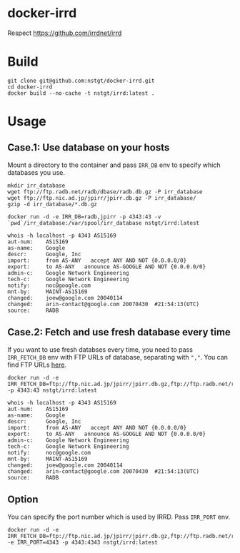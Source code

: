 # docker-irrd

Respect https://github.com/irrdnet/irrd


# Build

```
git clone git@github.com:nstgt/docker-irrd.git
cd docker-irrd
docker build --no-cache -t nstgt/irrd:latest .
```

# Usage

## Case.1: Use database on your hosts

Mount a directory to the container and pass `IRR_DB` env to specify which databases you use.

```
mkdir irr_database
wget ftp://ftp.radb.net/radb/dbase/radb.db.gz -P irr_database
wget ftp://ftp.nic.ad.jp/jpirr/jpirr.db.gz -P irr_database/
gzip -d irr_database/*.db.gz

docker run -d -e IRR_DB=radb,jpirr -p 4343:43 -v `pwd`/irr_database:/var/spool/irr_database nstgt/irrd:latest

whois -h localhost -p 4343 AS15169
aut-num:    AS15169
as-name:    Google
descr:      Google, Inc
import:     from AS-ANY   accept ANY AND NOT {0.0.0.0/0}
export:     to AS-ANY   announce AS-GOOGLE AND NOT {0.0.0.0/0}
admin-c:    Google Network Engineering
tech-c:     Google Network Engineering
notify:     noc@google.com
mnt-by:     MAINT-AS15169
changed:    joew@google.com 20040114
changed:    arin-contact@google.com 20070430  #21:54:13(UTC)
source:     RADB
```


## Case.2: Fetch and use fresh database every time

If you want to use fresh databses every time, you need to pass `IRR_FETCH_DB` env with FTP URLs of database, separating with `","`. You can find FTP URLs [here](http://www.irr.net/docs/list.html).

```
docker run -d -e IRR_FETCH_DB=ftp://ftp.nic.ad.jp/jpirr/jpirr.db.gz,ftp://ftp.radb.net/radb/dbase/radb.db.gz -p 4343:43 nstgt/irrd:latest

whois -h localhost -p 4343 AS15169
aut-num:    AS15169
as-name:    Google
descr:      Google, Inc
import:     from AS-ANY   accept ANY AND NOT {0.0.0.0/0}
export:     to AS-ANY   announce AS-GOOGLE AND NOT {0.0.0.0/0}
admin-c:    Google Network Engineering
tech-c:     Google Network Engineering
notify:     noc@google.com
mnt-by:     MAINT-AS15169
changed:    joew@google.com 20040114
changed:    arin-contact@google.com 20070430  #21:54:13(UTC)
source:     RADB
```

## Option
You can specify the port number which is used by IRRD. Pass `IRR_PORT` env.

```
docker run -d -e IRR_FETCH_DB=ftp://ftp.nic.ad.jp/jpirr/jpirr.db.gz,ftp://ftp.radb.net/radb/dbase/radb.db.gz -e IRR_PORT=4343 -p 4343:4343 nstgt/irrd:latest
```